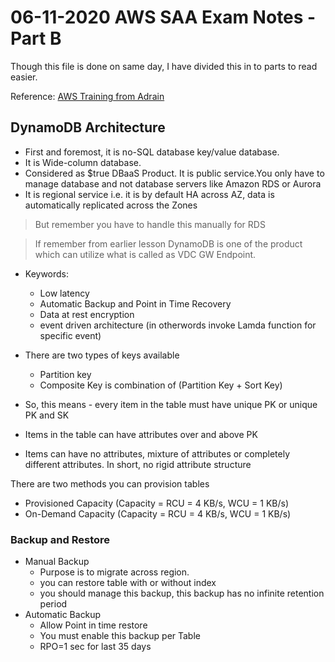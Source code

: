 # 06-11-2020 AWS SAA Exam Notes -Part B

Though this file is done on same day, I have divided this in to parts to read easier.

Reference: [AWS Training from Adrain](https://learn.cantrill.io/)

## DynamoDB Architecture

* First and foremost, it is no-SQL database key/value database.
* It is Wide-column database.
* Considered as $true DBaaS Product. It is public service.You only have to manage database and not database servers like Amazon RDS or Aurora
* It is regional service i.e. it is by default HA across AZ, data is automatically replicated across the Zones

> But remember you have to handle this manually for RDS

> If remember from earlier lesson DynamoDB is one of the product which can utilize what is called as VDC GW Endpoint.

* Keywords:
  * Low latency
  * Automatic Backup and Point in Time Recovery
  * Data at rest encryption
  * event driven architecture (in otherwords invoke Lamda function for specific event)

* There are two types of keys available
  * Partition key
  * Composite Key is combination of (Partition Key + Sort Key) 
* So, this means - every item in the table must have unique PK or unique PK and SK
* Items in the table can have attributes over and above PK
* Items can have no attributes, mixture of attributes or completely different attributes. In short, no rigid attribute structure

There are two methods you can provision tables

* Provisioned Capacity (Capacity = RCU = 4 KB/s, WCU = 1 KB/s)
* On-Demand Capacity (Capacity = RCU = 4 KB/s, WCU = 1 KB/s)

### Backup and Restore

* Manual Backup
  * Purpose is to migrate across region.
  * you can restore table with or without index
  * you should manage this backup, this backup has no infinite retention period
* Automatic Backup
  * Allow Point in time restore
  * You must enable this backup per Table
  * RPO=1 sec for last 35 days
